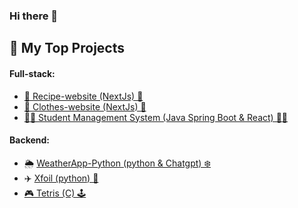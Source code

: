 ### Hi there 👋


## 🔭 My Top Projects

#### Full-stack:
- [🍔 Recipe-website (NextJs) 🍕](https://github.com/Nick-M1/Recipe-website)
- [👗 Clothes-website (NextJs) 👟](https://github.com/Nick-M1/clothes-website)
- [🧑‍🎓 Student Management System (Java Spring Boot & React) 👩‍🎓](https://github.com/Nick-M1/Student-management-backend/tree/main/student-database-backend)


#### Backend:
- 🌦️ [WeatherApp-Python (python & Chatgpt) ❄️️](https://github.com/Nick-M1/WeatherApp_Python)
- ✈️ [Xfoil (python) 🛬](https://github.com/Nick-M1/XFoil-Python)
- [🎮 Tetris (C) 🕹️](https://github.com/Nick-M1/Tetris)

<!--
**Nick-M1/Nick-M1** is a ✨ _special_ ✨ repository because its `README.md` (this file) appears on your GitHub profile.

Here are some ideas to get you started:

- 🔭 I’m currently working on ...
- 🌱 I’m currently learning ...
- 👯 I’m looking to collaborate on ...
- 🤔 I’m looking for help with ...
- 💬 Ask me about ...
- 📫 How to reach me: ...
- 😄 Pronouns: ...
- ⚡ Fun fact: ...
-->
